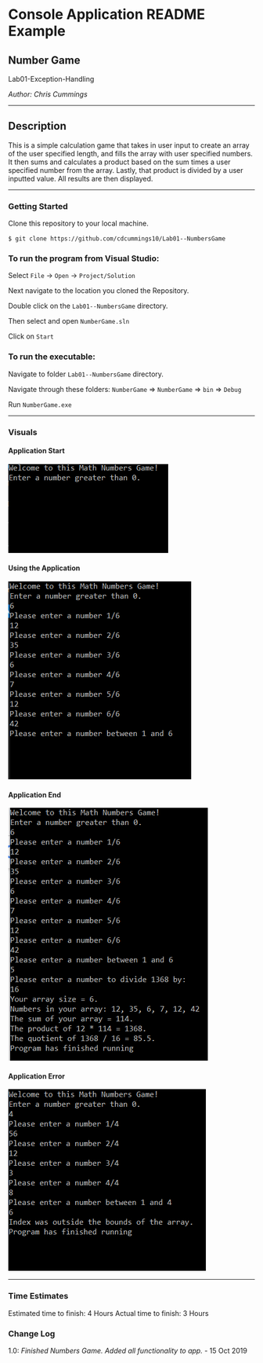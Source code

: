 # Console Application README Example

## Number Game

Lab01-Exception-Handling

*Author: Chris Cummings*

----

## Description
This is a simple calculation game that takes in user input to create an array of the user specified length, and 
fills the array with user specified numbers.  It then sums and calculates a product based on the sum times a user
specified number from the array. Lastly, that product is divided by a user inputted value. All results are then displayed.

---

### Getting Started
Clone this repository to your local machine.

```
$ git clone https://github.com/cdcummings10/Lab01--NumbersGame
```

### To run the program from Visual Studio:
Select ```File``` -> ```Open``` -> ```Project/Solution```

Next navigate to the location you cloned the Repository.

Double click on the ```Lab01--NumbersGame``` directory.

Then select and open ```NumberGame.sln```

Click on ```Start```

### To run the executable:

Navigate to folder ```Lab01--NumbersGame``` directory.

Navigate through these folders: ```NumberGame``` => ```NumberGame``` => ```bin``` => ```Debug```

Run ```NumberGame.exe```

---

### Visuals

#### Application Start
![Image 1](screenshots/appStart.png)
#### Using the Application
![Image 1](screenshots/appMid.png)
#### Application End
![Image 1](screenshots/appEnd.png)
#### Application Error
![Image 1](screenshots/appError.png)

---

### Time Estimates
Estimated time to finish: 4 Hours
Actual time to finish: 3 Hours

### Change Log 

1.0: *Finished Numbers Game. Added all functionality to app.* - 15 Oct 2019
